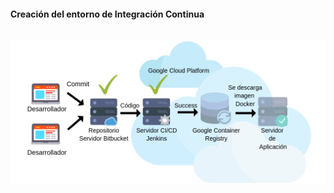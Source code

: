 <h1 class="title" style="display:none">Resultados: Sprint 2</h1>
<h4 style="text-transform: none;"> Creación del entorno de Integración Continua </h4>
<img src="media\images\sprint2.png" alt="Docker" style="margin: 15px 0px;
                                                                            background: none;
                                                                            border: 0;
                                                                            box-shadow: none;">